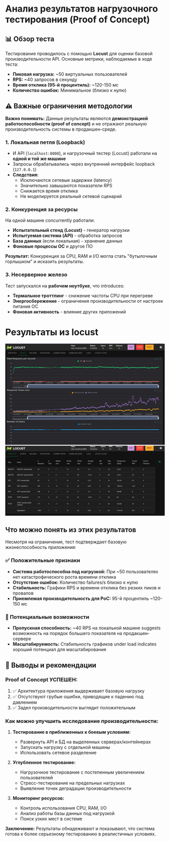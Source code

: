 # Анализ результатов нагрузочного тестирования (Proof of Concept)

## 📊 Обзор теста

Тестирование проводилось с помощью **Locust** для оценки базовой производительности API. Основные метрики, наблюдаемые в ходе теста:

- **Пиковая нагрузка:** ~50 виртуальных пользователей
- **RPS:** ~40 запросов в секунду
- **Время отклика (95-й процентиль):** ~120-150 мс
- **Количество ошибок:** Минимальное (близко к нулю)

## ⚠️ Важные ограничения методологии

**Важно понимать:** Данные результаты являются **демонстрацией работоспособности (proof of concept)** и не отражают реальную производительность системы в продакшен-среде.

### 1. Локальная петля (Loopback)
- И API (`localhost:8000`), и нагрузочный тестер (Locust) работали на **одной и той же машине**
- Запросы обрабатывались через внутренний интерфейс loopback (`127.0.0.1`)
- **Следствия:**
  - Исключаются сетевые задержки (latency)
  - Значительно завышаются показатели RPS
  - Снижается время отклика
  - Не моделируется реальный сетевой сценарий

### 2. Конкуренция за ресурсы
На одной машине concurrently работали:
- **Испытательный стенд (Locust)** - генератор нагрузки
- **Испытуемая система (API)** - обработка запросов
- **База данных** (если локальная) - хранение данных
- **Фоновые процессы ОС** и другое ПО

**Результат:** Конкуренция за CPU, RAM и I/O могла стать "бутылочным горлышком" и исказить результаты.

### 3. Несерверное железо
Тест запускался на **рабочем ноутбуке**, что introduces:
- **Термальное троттлинг** - снижение частоты CPU при перегреве
- **Энергосбережение** - ограничения производительности от настроек питания ОС
- **Фоновая активность** - влияние других приложений
# Результаты из locust
![img.png](img.png)
![img_1.png](img_1.png)
## Что можно понять из этих результатов

Несмотря на ограничения, тест подтверждает базовую жизнеспособность приложения:

### ✅ Положительные признаки
- **Система работоспособна под нагрузкой:** При ~50 пользователях нет катастрофического роста времени отклика
- **Отсутствие ошибок:** Количество failures/s близко к нулю
- **Стабильность:** Графики RPS и времени отклика без резких пиков и провалов
- **Приемлемая производительность для PoC:** 95-й процентиль ~120-150 мс

### 🔮 Потенциальные возможности
- **Пропускная способность:** ~40 RPS на локальной машине suggests возможность на порядок большего показателя на продакшен-сервере
- **Масштабируемость:** Стабильность графиков under load indicates хороший потенциал для масштабирования

## 🎯 Выводы и рекомендации

### Proof of Concept УСПЕШЕН:
1. ✅ Архитектура приложения выдерживает базовую нагрузку
2. ✅ Отсутствуют грубые ошибки, приводящие к падению под давлением
3. ✅ Задел производительности выглядит положительным

### Как можно улучшить исследование производительности:
1. **Тестирование в приближенных к боевым условиям:**
   - Развернуть API и БД на выделенных серверах/контейнерах
   - Запускать нагрузку с отдельной машины
   - Использовать сетевое разделение

2. **Углубленное тестирование:**
   - Нагрузочное тестирование с постепенным увеличением пользователей
   - Стресс-тестирование на предельных нагрузках
   - Выявление точек деградации производительности

3. **Мониторинг ресурсов:**
   - Контроль использования CPU, RAM, I/O
   - Анализ работы базы данных под нагрузкой
   - Поиск узких мест в системе

**Заключение:** Результаты обнадеживают и показывают, что система готова к более серьезному тестированию в реалистичных условиях.